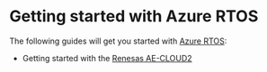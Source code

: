 # Getting started with Azure RTOS

The following guides will get you started with [Azure RTOS](https://github.com/azurertos):

* Getting started with the [Renesas AE-CLOUD2](Renesas/AE-CLOUD2)
